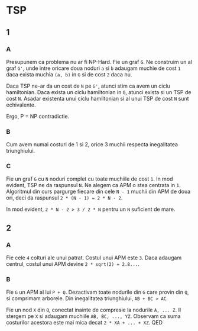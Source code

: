 # TSP

## 1

### A

Presupunem ca problema nu ar fi NP-Hard.
Fie un graf `G`.
Ne construim un al graf `G'`, unde intre oricare doua noduri `a` si `b` adaugam muchie de cost `1` daca exista muchia `(a, b)` in `G` si de cost `2` daca nu.

Daca TSP ne-ar da un cost de `N` pe `G'`, atunci stim ca avem un ciclu hamiltonian.
Daca exista un ciclu hamiltonian in `G`, atunci exista si un TSP de cost `N`. Asadar existenta unui ciclu hamiltonian si al unui TSP de cost `N` sunt echivalente.

Ergo, P = NP contradictie.

### B

Cum avem numai costuri de 1 si 2, orice 3 muchii respecta inegalitatea triunghiului.

### C

Fie un graf `G` cu `N` noduri complet cu toate muchiile de cost `1`.
In mod evident, TSP ne da raspunsul `N`.
Ne alegem ca APM o stea centrata in `1`. Algoritmul din curs pargurge fiecare din cele `N - 1` muchii din APM de doua ori, deci da raspunsul `2 * (N - 1) = 2 * N - 2`.

In mod evident, `2 * N - 2 > 3 / 2 * N` pentru un `N` suficient de mare.

## 2


### A

Fie cele `4` colturi ale unui patrat.
Costul unui APM este `3`.
Daca adaugam centrul, costul unui APM devine `2 * sqrt(2) = 2.8...`.

### B

Fie `G` un APM al lui `P + Q`.
Dezactivam toate nodurile din `G` care provin din `Q`, si comprimam arborele.
Din inegalitatea triunghiului, `AB + BC > AC`.

Fie un nod `X` din `Q`, conectat inainte de compresie la nodurile `A, ... Z`. Il stergem pe `X` si adaugam muchiile `AB, BC, ..., YZ`. Observam ca suma costurilor acestora este mai mica decat `2 * XA + ... + XZ`. QED
